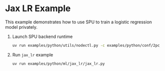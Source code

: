 # Jax LR Example

This example demonstrates how to use SPU to train a logistic regression model privately.

1. Launch SPU backend runtime

    ```sh
    uv run examples/python/utils/nodectl.py -c examples/python/conf/2pc_semi2k.json up
    ```

2. Run `jax_lr` example

    ```sh
    uv run examples/python/ml/jax_lr/jax_lr.py
    ```

